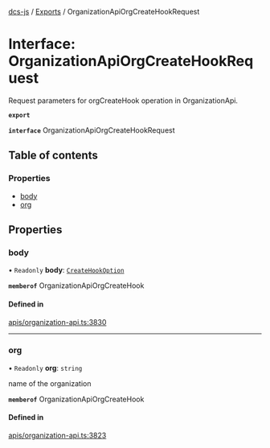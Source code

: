 [dcs-js](../README.md) / [Exports](../modules.md) / OrganizationApiOrgCreateHookRequest

# Interface: OrganizationApiOrgCreateHookRequest

Request parameters for orgCreateHook operation in OrganizationApi.

**`export`**

**`interface`** OrganizationApiOrgCreateHookRequest

## Table of contents

### Properties

- [body](OrganizationApiOrgCreateHookRequest.md#body)
- [org](OrganizationApiOrgCreateHookRequest.md#org)

## Properties

### <a id="body" name="body"></a> body

• `Readonly` **body**: [`CreateHookOption`](CreateHookOption.md)

**`memberof`** OrganizationApiOrgCreateHook

#### Defined in

[apis/organization-api.ts:3830](https://github.com/unfoldingWord/dcs-js/blob/b29eb7a/apis/organization-api.ts#L3830)

___

### <a id="org" name="org"></a> org

• `Readonly` **org**: `string`

name of the organization

**`memberof`** OrganizationApiOrgCreateHook

#### Defined in

[apis/organization-api.ts:3823](https://github.com/unfoldingWord/dcs-js/blob/b29eb7a/apis/organization-api.ts#L3823)
